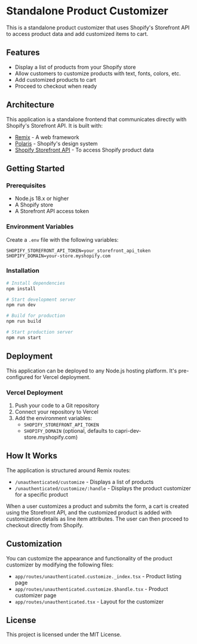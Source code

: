# Standalone Product Customizer

This is a standalone product customizer that uses Shopify's Storefront API to access product data and add customized items to cart.

## Features

- Display a list of products from your Shopify store
- Allow customers to customize products with text, fonts, colors, etc.
- Add customized products to cart
- Proceed to checkout when ready

## Architecture

This application is a standalone frontend that communicates directly with Shopify's Storefront API. It is built with:

- [Remix](https://remix.run/) - A web framework
- [Polaris](https://polaris.shopify.com/) - Shopify's design system
- [Shopify Storefront API](https://shopify.dev/docs/api/storefront) - To access Shopify product data

## Getting Started

### Prerequisites

- Node.js 18.x or higher
- A Shopify store
- A Storefront API access token

### Environment Variables

Create a `.env` file with the following variables:

```
SHOPIFY_STOREFRONT_API_TOKEN=your_storefront_api_token
SHOPIFY_DOMAIN=your-store.myshopify.com
```

### Installation

```bash
# Install dependencies
npm install

# Start development server
npm run dev

# Build for production
npm run build

# Start production server
npm run start
```

## Deployment

This application can be deployed to any Node.js hosting platform. It's pre-configured for Vercel deployment.

### Vercel Deployment

1. Push your code to a Git repository
2. Connect your repository to Vercel
3. Add the environment variables:
   - `SHOPIFY_STOREFRONT_API_TOKEN`
   - `SHOPIFY_DOMAIN` (optional, defaults to capri-dev-store.myshopify.com)

## How It Works

The application is structured around Remix routes:

- `/unauthenticated/customize` - Displays a list of products
- `/unauthenticated/customize/:handle` - Displays the product customizer for a specific product

When a user customizes a product and submits the form, a cart is created using the Storefront API, and the customized product is added with customization details as line item attributes. The user can then proceed to checkout directly from Shopify.

## Customization

You can customize the appearance and functionality of the product customizer by modifying the following files:

- `app/routes/unauthenticated.customize._index.tsx` - Product listing page
- `app/routes/unauthenticated.customize.$handle.tsx` - Product customizer page
- `app/routes/unauthenticated.tsx` - Layout for the customizer

## License

This project is licensed under the MIT License.
